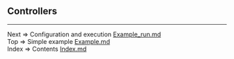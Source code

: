 ## Controllers
___
Next => Configuration and execution [Example_run.md](https://github.com/tryteex/tiny-web/blob/main/doc/Example_run.md)  
Top => Simple example [Example.md](https://github.com/tryteex/tiny-web/blob/main/doc/Example.md)   
Index => Contents [Index.md](https://github.com/tryteex/tiny-web/blob/main/doc/Index.md)  